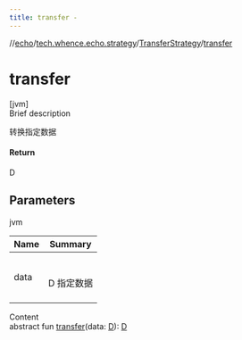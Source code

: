 ```yaml
---
title: transfer -
---
```

//[echo](../../index.md)/[tech.whence.echo.strategy](../index.md)/[TransferStrategy](index.md)/[transfer](transfer.md)



# transfer  
[jvm]  
Brief description  


转换指定数据



#### Return  


D



## Parameters  
  
jvm  
  
|  Name|  Summary| 
|---|---|
| data| <br><br>D 指定数据<br><br>
  
  
Content  
abstract fun [transfer](transfer.md)(data: [D](index.md)): [D](index.md)  



